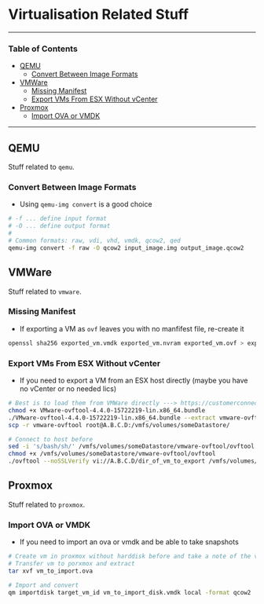 # Virtualisation Related Stuff

---

### Table of Contents
- [QEMU](#qemu)
  * [Convert Between Image Formats](#convert-between-image-formats)
- [VMWare](#vmware)
  * [Missing Manifest](#missing-manifest)
  * [Export VMs From ESX Without vCenter](#export-vms-from-esx-without-vcenter)
- [Proxmox](#proxmox)
  * [Import OVA or VMDK](#import-ova-or-vmdk)

---

## QEMU
Stuff related to `qemu`.

### Convert Between Image Formats
- Using `qemu-img convert` is a good choice

```bash
# -f ... define input format
# -O ... define output format
#
# Common formats: raw, vdi, vhd, vmdk, qcow2, qed
qemu-img convert -f raw -O qcow2 input_image.img output_image.qcow2
```

## VMWare
Stuff related to `vmware`.

### Missing Manifest
- If exporting a VM as `ovf` leaves you with no manfifest file, re-create it

```bash
openssl sha256 exported_vm.vmdk exported_vm.nvram exported_vm.ovf > exported_vm.mf
```

### Export VMs From ESX Without vCenter
- If you need to export a VM from an ESX host directly (maybe you have no vCenter or no needed lics)

```bash
# Best is to load them from VMWare directly ---> https://customerconnect.vmware.com/downloads/#all_products
chmod +x VMware-ovftool-4.4.0-15722219-lin.x86_64.bundle
./VMware-ovftool-4.4.0-15722219-lin.x86_64.bundle --extract vmware-ovftool
scp -r vmware-ovftool root@A.B.C.D:/vmfs/volumes/someDatastore/

# Connect to host before
sed -i 's/bash/sh/' /vmfs/volumes/someDatastore/vmware-ovftool/ovftool
chmod +x /vmfs/volumes/someDatastore/vmware-ovftool/ovftool
./ovftool --noSSLVerify vi://A.B.C.D/dir_of_vm_to_export /vmfs/volumes/someDatastore/exported_vm.ova
```

## Proxmox
Stuff related to `proxmox`.

### Import OVA or VMDK
- If you need to import an ova or vmdk and be able to take snapshots

```bash
# Create vm in proxmox without harddisk before and take a note of the vmid (= target_vm_id)
# Transfer vm to porxmox and extract 
tar xvf vm_to_import.ova

# Import and convert
qm importdisk target_vm_id vm_to_import_disk.vmdk local -format qcow2
```


